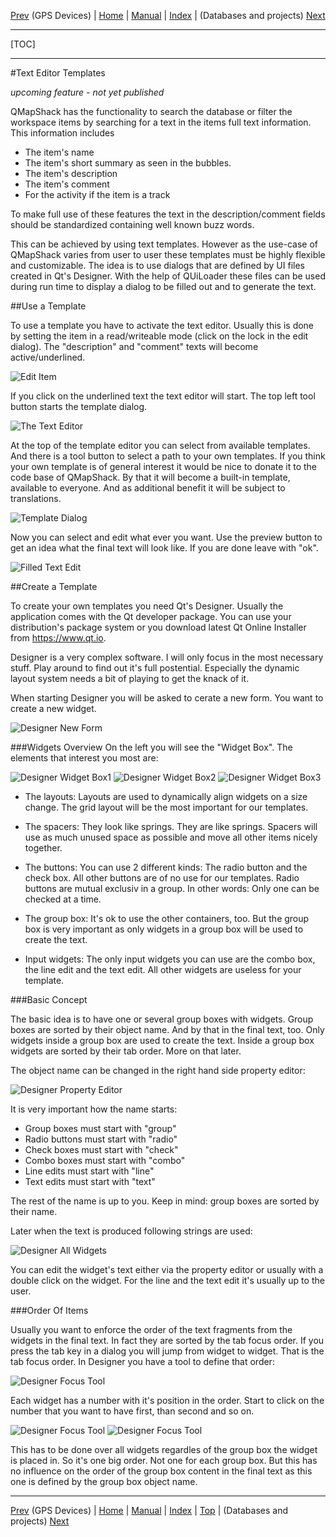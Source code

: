 [Prev](DocGisDevices) (GPS Devices) | [Home](Home) | [Manual](DocMain) | [Index](AxAdvIndex) | (Databases and projects) [Next](AdvProjects)
- - -
[TOC]
- - -

#Text Editor Templates

*upcoming feature - not yet published*

QMapShack has the functionality to search the database or filter the workspace items by searching for a text in the items full text information. This information includes

* The item's name
* The item's short summary as seen in the bubbles.
* The item's description
* The item's comment
* For the activity if the item is a track

To make full use of these features the text in the description/comment fields should be standardized containing well known buzz words.

This can be achieved by using text templates. However as the use-case of QMapShack varies from user to user these templates must be highly flexible and customizable. The idea is to use dialogs that are defined by UI files created in Qt's Designer. With the help of QUiLoader these files can be used during run time to display a dialog to be filled out and to generate the text.

##Use a Template

To use a template you have to activate the text editor. Usually this is done by setting the item in a read/writeable mode (click on the lock in the edit dialog). The "description" and "comment" texts will become active/underlined.

![Edit Item](images/DocGisTemplates/EditItem.png "Edit Item")

If you click on the underlined text the text editor will start. The top left tool button starts the template dialog.

![The Text Editor](images/DocGisTemplates/TextEdit.png "The Text Editor")

At the top of the template editor you can select from available templates. And there is a tool button to select a path to your own templates. If you think your own template is of general interest it would be nice to donate it to the code base of QMapShack. By that it will become a built-in template, available to everyone. And as additional benefit it will be subject to translations. 

![Template Dialog](images/DocGisTemplates/TemplateDialog.png "Template Dialog")

Now you can select and edit what ever you want. Use the preview button to get an idea what the final text will look like. If you are done leave with "ok".

![Filled Text Edit](images/DocGisTemplates/TextEditFilled.png "Filled Text Edit")

##Create a Template

To create your own templates you need Qt's Designer. Usually the application comes with the Qt developer package. You can use your distribution's package system or you download latest Qt Online Installer from https://www.qt.io.

Designer is a very complex software. I will only focus in the most necessary stuff. Play around to find out it's full postential. Especially the dynamic layout system needs a bit of playing to get the knack of it. 

When starting Designer you will be asked to cerate a new form. You want to create a new widget.

![Designer New Form](images/DocGisTemplates/DesignerNewForm.png "Designer New Form")

###Widgets Overview
On the left you will see the "Widget Box". The elements that interest you most are:

![Designer Widget Box1](images/DocGisTemplates/DesignerWidgetBox1.png "Designer Widget Box1") 
![Designer Widget Box2](images/DocGisTemplates/DesignerWidgetBox2.png "Designer Widget Box2") 
![Designer Widget Box3](images/DocGisTemplates/DesignerWidgetBox3.png "Designer Widget Box3")

- The layouts:
  Layouts are used to dynamically align widgets on a size change. The grid layout will be the most important for our templates.
  
- The spacers:
  They look like springs. They are like springs. Spacers will use as much unused space as possible and move all other items nicely together.
  
- The buttons:
  You can use 2 different kinds: The radio button and the check box. All other buttons are of no use for our templates. Radio buttons are mutual exclusiv in a group. In other words: Only one can be checked at a time.
  
- The group box:
  It's ok to use the other containers, too. But the group box is very important as only widgets in a group box will be used to create the text.
  
- Input widgets:
  The only input widgets you can use are the combo box, the line edit and the text edit. All other widgets are useless for your template.

###Basic Concept

The basic idea is to have one or several group boxes with widgets. Group boxes are sorted by their object name. And by that in the final text, too. Only widgets inside a group box are used to create the text. Inside a group box widgets are sorted by their tab order. More on that later.
 
The object name can be changed in the right hand side property editor:

![Designer Property Editor](images/DocGisTemplates/DesignerPropertyEditor.png "Designer Property Editor") 

It is very important how the name starts:

- Group boxes must start with "group"
- Radio buttons must start with "radio"
- Check boxes must start with "check"
- Combo boxes must start with "combo"
- Line edits must start with "line"
- Text edits must start with "text"

The rest of the name is up to you. Keep in mind: group boxes are sorted by their name. 

Later when the text is produced following strings are used:

![Designer All Widgets](images/DocGisTemplates/DesignerAllWidgets.png "Designer All Widgets") 


You can edit the widget's text either via the property editor or usually with a double click on the widget. For the line and the text edit it's usually up to the user.

###Order Of Items

Usually you want to enforce the order of the text fragments from the widgets in the final text. In fact they are sorted by the tab focus order. If you press the tab key in a dialog you will jump from widget to widget. That is the tab focus order. In Designer you have a tool to define that order:

![Designer Focus Tool](images/DocGisTemplates/DesignerFocusTool.png "Designer Focus Tool")

Each widget has a number with it's position in the order. Start to click on the number that you want to have first, than second and so on.

![Designer Focus Tool](images/DocGisTemplates/DesignerFocusTool1.png "Designer Focus Tool") 
![Designer Focus Tool](images/DocGisTemplates/DesignerFocusTool2.png "Designer Focus Tool") 

This has to be done over all widgets regardles of the group box the widget is placed in. So it's one big order. Not one for each group box. But this has no influence on the order of the group box content in the final text as this one is defined by the group box object name.


- - -
[Prev](DocGisDevices) (GPS Devices) | [Home](Home) | [Manual](DocMain) | [Index](AxAdvIndex) | [Top](#) | (Databases and projects) [Next](AdvProjects)

